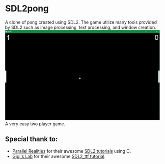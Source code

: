 # SDL2pong
A clone of pong created using SDL2. The game utilize many tools provided by SDL2 such as image processing, text processing, and window creation.
![Pong](pong.png)
A very easy two player game.
## Special thank to:
* [Parallel Realities](https://www.parallelrealities.co.uk/about/) for their awesome [SDL2 tutorials](https://www.parallelrealities.co.uk/tutorials/#shooter) using C.
* [Gigi's Lab](http://gigi.nullneuron.net/gigilabs/) for their awesome [SDL2_ttf tutorial](http://gigi.nullneuron.net/gigilabs/displaying-text-in-sdl2-with-sdl_ttf/).
